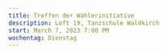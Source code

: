 ```yaml
---
title: Treffen der Wählerinitiative
description: Loft 19, Tanzschule Waldkirch
start: March 7, 2023 7:00 PM
wochentag: Dienstag
---
```

